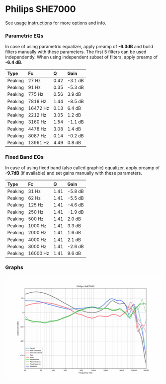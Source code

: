 # Philips SHE7000
See [usage instructions](https://github.com/jaakkopasanen/AutoEq#usage) for more options and info.

### Parametric EQs
In case of using parametric equalizer, apply preamp of **-6.3dB** and build filters manually
with these parameters. The first 5 filters can be used independently.
When using independent subset of filters, apply preamp of **-6.4 dB**.

| Type    | Fc       |    Q | Gain    |
|:--------|:---------|:-----|:--------|
| Peaking | 27 Hz    | 0.42 | -3.1 dB |
| Peaking | 91 Hz    | 0.35 | -5.3 dB |
| Peaking | 775 Hz   | 0.56 | 3.9 dB  |
| Peaking | 7818 Hz  | 1.44 | -8.5 dB |
| Peaking | 16472 Hz | 0.13 | 6.4 dB  |
| Peaking | 2212 Hz  | 3.05 | 1.2 dB  |
| Peaking | 3160 Hz  | 1.54 | -1.1 dB |
| Peaking | 4478 Hz  | 3.08 | 1.4 dB  |
| Peaking | 8087 Hz  | 0.14 | -0.2 dB |
| Peaking | 13961 Hz | 4.49 | 0.8 dB  |

### Fixed Band EQs
In case of using fixed band (also called graphic) equalizer, apply preamp of **-9.7dB**
(if available) and set gains manually with these parameters.

| Type    | Fc       |    Q | Gain    |
|:--------|:---------|:-----|:--------|
| Peaking | 31 Hz    | 1.41 | -5.8 dB |
| Peaking | 62 Hz    | 1.41 | -5.5 dB |
| Peaking | 125 Hz   | 1.41 | -4.6 dB |
| Peaking | 250 Hz   | 1.41 | -1.9 dB |
| Peaking | 500 Hz   | 1.41 | 2.0 dB  |
| Peaking | 1000 Hz  | 1.41 | 3.3 dB  |
| Peaking | 2000 Hz  | 1.41 | 1.6 dB  |
| Peaking | 4000 Hz  | 1.41 | 2.1 dB  |
| Peaking | 8000 Hz  | 1.41 | -2.6 dB |
| Peaking | 16000 Hz | 1.41 | 9.6 dB  |

### Graphs
![](./Philips%20SHE7000.png)
